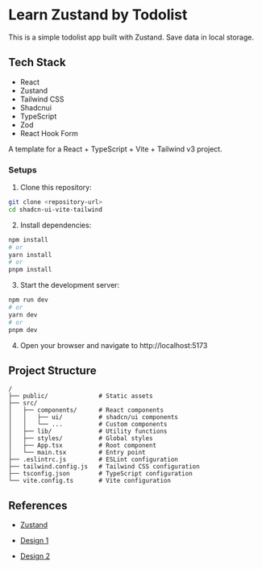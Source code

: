 # Learn Zustand by Todolist

This is a simple todolist app built with Zustand. Save data in local storage.

## Tech Stack

- React
- Zustand
- Tailwind CSS
- Shadcnui
- TypeScript
- Zod
- React Hook Form

A template for a React + TypeScript + Vite + Tailwind v3 project.

### Setups

1. Clone this repository:

```bash
git clone <repository-url>
cd shadcn-ui-vite-tailwind
```

2. Install dependencies:

```bash
npm install
# or
yarn install
# or
pnpm install
```

3. Start the development server:

```bash
npm run dev
# or
yarn dev
# or
pnpm dev
```

4. Open your browser and navigate to http://localhost:5173

## Project Structure

```
/
├── public/              # Static assets
├── src/
│   ├── components/      # React components
│   │   ├── ui/          # shadcn/ui components
│   │   └── ...          # Custom components
│   ├── lib/             # Utility functions
│   ├── styles/          # Global styles
│   ├── App.tsx          # Root component
│   └── main.tsx         # Entry point
├── .eslintrc.js         # ESLint configuration
├── tailwind.config.js   # Tailwind CSS configuration
├── tsconfig.json        # TypeScript configuration
└── vite.config.ts       # Vite configuration
```

## References

- [Zustand](URL_ADDRESS.com/pmndrs/zustand)

- [Design 1](https://dribbble.com/shots/19752197-Task-Management-App)

- [Design 2](https://www.behance.net/gallery/159632283/Task-Management-Mobile-App?tracking_source=search_projects|todo+list&l=1)


